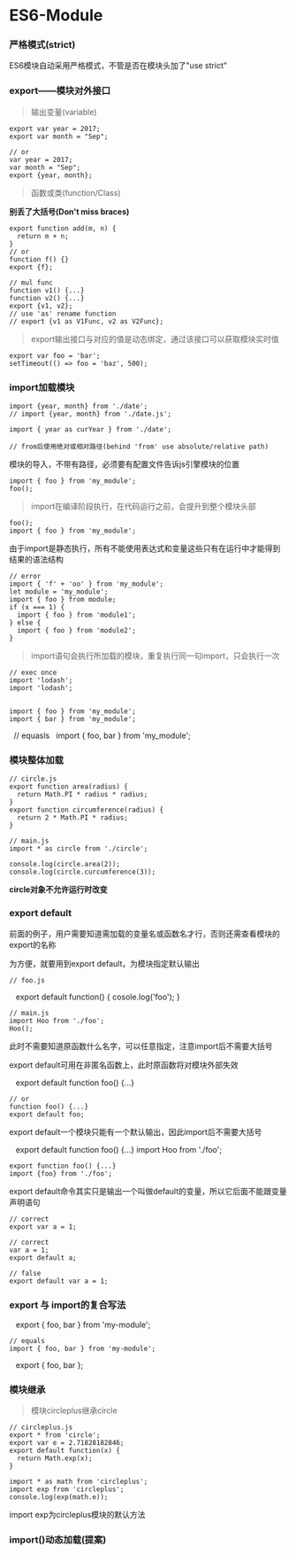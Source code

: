 # ES6-Module

### 严格模式(strict)

ES6模块自动采用严格模式，不管是否在模块头加了"use strict"

### export——模块对外接口

> 输出变量(variable)

    export var year = 2017;
    export var month = "Sep";
    
    // or
    var year = 2017;
    var month = "Sep";
    export {year, month};
    
> 函数或类(function/Class)

**别丢了大括号(Don't miss braces)**

    export function add(m, n) {
      return m + n;
    }
    // or
    function f() {}
    export {f};
    
    // mul func
    function v1() {...}
    function v2() {...}
    export {v1, v2};
    // use 'as' rename function
    // export {v1 as V1Func, v2 as V2Func};
    
> export输出接口与对应的值是动态绑定，通过该接口可以获取模块实时值

    export var foo = 'bar';
    setTimeout(() => foo = 'baz', 500);
    
### import加载模块

    import {year, month} from './date';
    // import {year, month} from './date.js';
    
    import { year as curYear } from './date';
    
    // from后使用绝对或相对路径(behind 'from' use absolute/relative path)

模块的导入，不带有路径，必须要有配置文件告诉js引擎模块的位置
    
    import { foo } from 'my_module';
    foo();
    
> import在编译阶段执行，在代码运行之前，会提升到整个模块头部

    foo();
    import { foo } from 'my_module';
    
由于import是静态执行，所有不能使用表达式和变量这些只有在运行中才能得到结果的语法结构

    // error
    import { 'f' + 'oo' } from 'my_module';
    let module = 'my_module';
    import { foo } from module;
    if (x === 1) {
      import { foo } from 'module1';
    } else {
      import { foo } from 'module2';
    }
    
 > import语句会执行所加载的模块，重复执行同一句import，只会执行一次
    
    // exec once
    import 'lodash';
    import 'lodash';
    
    
    import { foo } from 'my_module';
    import { bar } from 'my_module';

    // equasls
    import { foo, bar } from 'my_module';
    
### 模块整体加载

    // circle.js
    export function area(radius) {
      return Math.PI * radius * radius;
    }
    export function circumference(radius) {
      return 2 * Math.PI * radius;
    }
    
    // main.js
    import * as circle from './circle';

    console.log(circle.area(2));
    console.log(circle.curcumference(3));
    
**circle对象不允许运行时改变**

### export default

前面的例子，用户需要知道需加载的变量名或函数名才行，否则还需查看模块的export的名称

为方便，就要用到export default，为模块指定默认输出

    // foo.js
    export default function() {
      cosole.log('foo');
    }
    
    // main.js
    import Hoo from './foo';
    Hoo();

此时不需要知道原函数什么名字，可以任意指定，注意import后不需要大括号

export default可用在非匿名函数上，此时原函数将对模块外部失效

    export default function foo() {...}
    
    // or
    function foo() {...}
    export default foo;
    
export default一个模块只能有一个默认输出，因此import后不需要大括号

    export default function foo() {...}
    import Hoo from './foo';
    
    export function foo() {...}
    import {foo} from './foo';

export default命令其实只是输出一个叫做default的变量，所以它后面不能跟变量声明语句

    // correct
    export var a = 1;

    // correct
    var a = 1;
    export default a;

    // false
    export default var a = 1;

### export 与 import的复合写法

    export { foo, bar } from 'my-module';
    
    // equals
    import { foo, bar } from 'my-module';
    export { foo, bar };

### 模块继承

> 模块circleplus继承circle

    // circleplus.js
    export * from 'circle';
    export var e = 2.71828182846;
    export default function(x) {
      return Math.exp(x);
    }
    
    import * as math from 'circleplus';
    import exp from 'circleplus';
    console.log(exp(math.e));
    
import exp为circleplus模块的默认方法

### import()动态加载(提案)

